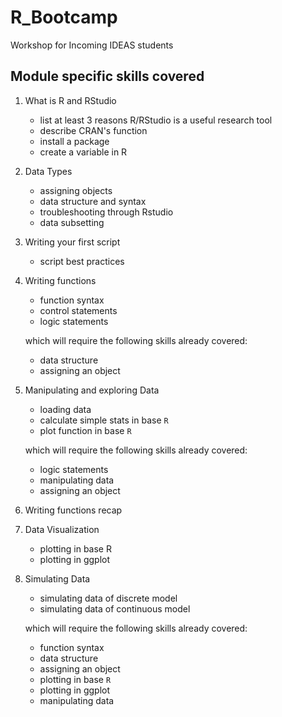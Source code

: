 # R_Bootcamp
Workshop for Incoming IDEAS students

## Module specific skills covered
  1.  What is R and RStudio
      - list at least 3 reasons R/RStudio is a useful research tool 
      - describe CRAN's function
      - install a package
      - create a variable in R
  2.  Data Types
      - assigning objects
      - data structure and syntax
      - troubleshooting through Rstudio
      - data subsetting
  3.  Writing your first script
      - script best practices 
  4.  Writing functions 
      - function syntax
      - control statements
      - logic statements 
      
      which will require the following skills already covered:       
       - data structure 
       - assigning an object
        
  5.  Manipulating and exploring Data  
      - loading data 
      - calculate simple stats in base `R`
      - plot function in base `R`

      which will require the following skills already covered:
       - logic statements
       - manipulating data  
       - assigning an object
 
 6.  Writing functions recap
 7.  Data Visualization
      - plotting in base R
      - plotting in ggplot
 8.  Simulating Data
        - simulating data of discrete model
        - simulating data of continuous model
        
      which will require the following skills already covered:

        - function syntax
        - data structure 
        - assigning an object
        - plotting in base `R`
        - plotting in ggplot
        - manipulating data  

